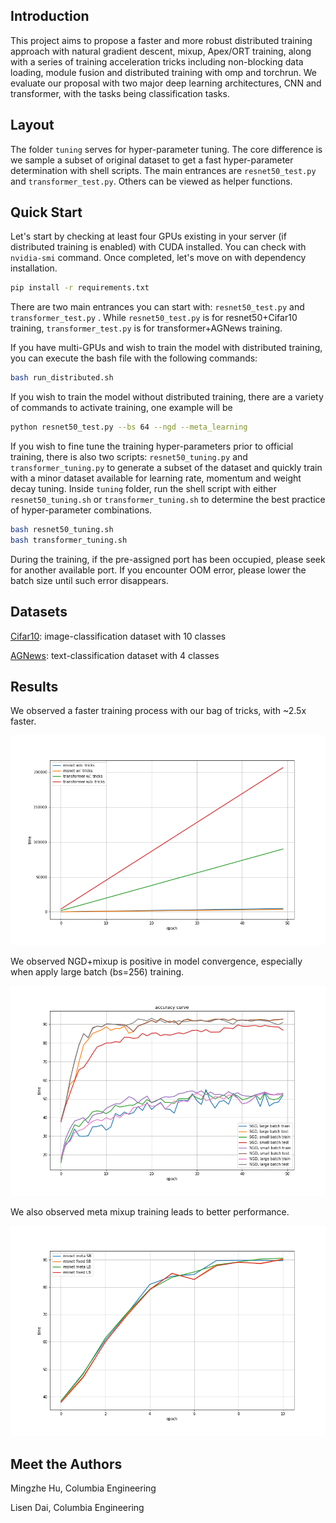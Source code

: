 ## Introduction

This project aims to propose a faster and more robust distributed training approach with natural gradient descent, mixup, Apex/ORT training, along with a series of training acceleration tricks including non-blocking data loading, module fusion and distributed training with omp and torchrun. We evaluate our proposal with two major deep learning architectures, CNN and transformer, with the tasks being classification tasks.



## Layout

The folder `tuning` serves for hyper-parameter tuning. The core difference is we sample a subset of original dataset to get a fast hyper-parameter determination with shell scripts. The main entrances are `resnet50_test.py` and `transformer_test.py`. Others can be viewed as helper functions.



## Quick Start

Let's start by checking at least four GPUs existing in your server (if distributed training is enabled) with CUDA installed. You can check with `nvidia-smi` command.  Once completed, let's move on with dependency installation.

```bash
pip install -r requirements.txt
```

There are two main entrances you can start with: `resnet50_test.py` and `transformer_test.py` . While `resnet50_test.py` is for resnet50+Cifar10 training, `transformer_test.py` is for transformer+AGNews training.

If you have multi-GPUs and wish to train the model with distributed training, you can execute the bash file with the following commands:

```bash
bash run_distributed.sh
```

If you wish to train the model without distributed training, there are a variety of commands to activate training, one example will be

```bash
python resnet50_test.py --bs 64 --ngd --meta_learning
```

If you wish to fine tune the training hyper-parameters prior to official training, there is also two scripts: `resnet50_tuning.py` and  `transformer_tuning.py` to generate a subset of the dataset and quickly train with a minor dataset available for learning rate, momentum and weight decay tuning. Inside `tuning` folder, run the shell script with either `resnet50_tuning.sh` or `transformer_tuning.sh` to determine the best practice of hyper-parameter combinations.

```bash
bash resnet50_tuning.sh
bash transformer_tuning.sh
```

During the training, if the pre-assigned port has been occupied, please seek for another available port. If you encounter OOM error, please lower the batch size until such error disappears.



## Datasets

[Cifar10](https://www.cs.toronto.edu/~kriz/cifar.html): image-classification dataset with 10 classes

[AGNews](http://groups.di.unipi.it/~gulli/AG_corpus_of_news_articles.html): text-classification dataset with 4 classes



## Results

We observed a faster training process with our bag of tricks, with ~2.5x faster.

 ![img](.\figures\time.png)

We observed NGD+mixup is positive in model convergence, especially when apply large batch (bs=256) training.

 ![img](.\figures\training_ngd_batch_compare.png)

We also observed meta mixup training leads to better performance.

 ![img](.\figures\ngd_meta.png)



## Meet the Authors

Mingzhe Hu, Columbia Engineering

Lisen Dai, Columbia Engineering